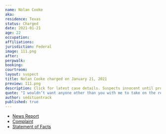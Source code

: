```yaml
---
name: Nolan Cooke
aka:
residence: Texas
status: Charged
date: 2021-01-21
age: 22
occupation:
affiliations:
jurisdiction: Federal
image: 111.png
after:
perpwalk:
booking:
courtroom:
layout: suspect
title: Nolan Cooke charged on January 21, 2021
preview: 111.png
description: Click for latest case details. Suspects innocent until proven guilty.
quote: "I wouldn’t want anyone other than you with me to take on the revolution."
author: seditiontrack
published: true
---
```


- [News Report](https://www.wfaa.com/article/news/crime/fannin-county-man-arrested-for-participating-in-us-capitol-riots/287-ac08b977-b49e-4aa8-be32-08a2ef1f5b80)
- [Complaint](https://www.justice.gov/opa/page/file/1358231/download)
- [Statement of Facts](https://www.justice.gov/opa/page/file/1358226/download)
